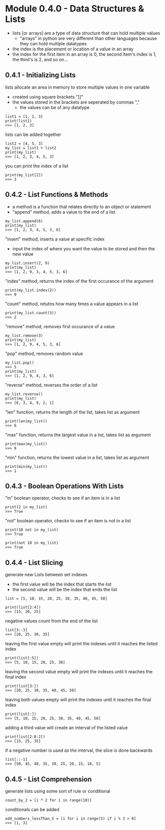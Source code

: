 # Module 0.4.0 - Data Structures & Lists 
- lists [or arrays] are a type of data structure that can hold multiple values 
	- "arrays" in python are very different than other languages because they can hold multiple datatypes
- the index is the placement or location of a value in an array
- the index for the first item in an array is 0, the second item's index is 1, the third's is 2, and so on...

## 0.4.1 - Initializing Lists
lists allocate an area in memory to store multiple values in one variable
- created using square brackets "[]"
- the values stored in the brackets are seperated by commas ","
	- the values can be of any datatype
```
list1 = [1, 2, 3]
print(list1)
>>> [1, 2, 3]
```
lists can be added together
```
list2 = [4, 5, 3]
my_list = list1 + list2
print(my_list)
>>> [1, 2, 3, 4, 5, 3]
```
you can print the index of a list
```
print(my_list[2])
>>> 3
```

## 0.4.2 - List Functions & Methods
- a method is a function that relates directly to an object or statement
- "append" method, adds a value to the end of a list
```
my_list.append(6)
print(my_list)
>>> [1, 2, 3, 4, 5, 3, 6]
```
 "insert" method, inserts a value at specific index
- input the index of where you want the value to be stored and then the new value
```
my_list.insert(2, 9)
print(my_list)
>>> [1, 2, 9, 3, 4, 5, 3, 6]
```
"index" method, returns the index of the first occurance of the argument
```
print(my_list.index(2))
>>> 9
```
"count" method, retutns how many times a value appears in a list
```
print(my_list.count(3))
>>> 2
```
"remove" method, removes first occurance of a value 
```
my_list.remove(3)
print(my_list)
>>> [1, 2, 9, 4, 5, 3, 6]
```
"pop" method, removes random value
```
my_list.pop()
>>> 5
print(my_list)
>>> [1, 2, 9, 4, 3, 6]
```
"reverse" method, reverses the order of a list
```
my_list.reverse()
print(my_list)
>>> [6, 3, 4, 9, 2, 1]
```
"len" function, returns the length of the list, takes list as argument
```
print(len(my_list))
>>> 6
```
"max" function, returns the largest value in a list, takes list as argument
```
print(max(my_list))
>>> 9
```
"min" function, returns the lowest value in a list, takes list as argument
```
print(min(my_list))
>>> 1
```

## 0.4.3 - Boolean Operations With Lists
"in" boolean operator, checks to see if an item is in a list
```
print(2 in my_list)
>>> True
```
"not" boolean operator, checks to see if an item is not in a list
```
print(10 not in my_list)
>>> True

print(not 10 in my_list)
>>> True
```

## 0.4.4 - List Slicing
generate new Lists between set indexes
- the first value will be the index that starts the list
- the second value will be the index that ends the list
```
list = [5, 10, 15, 20, 25, 30, 35, 40, 45, 50]

print(list[2:4])
>>> [15, 20, 25]
```
negative values count from the end of the list
```
list[3:-3]
>>> [20, 25, 30, 35]
```
leaving the first value empty will print the indexes until it reaches the listed index
```
print(list[:5])
>>> [5, 10, 15, 20, 25, 30]
```
leaving the second value empty will print the indexes until it reaches the final index
```
print(list[3:])
>>> [20, 25, 30, 35, 40, 45, 50]
```
leaving both values empty will print the indexes until it reaches the final index
```
print(list[:])
>>> [5, 10, 15, 20, 25, 30, 35, 40, 45, 50]
```
adding a third value will create an interval of the listed value
```
print(list[2:8:2])
>>> [15, 25, 35]
```
if a negative number is used as the interval, the slice is done backwards
```
list[::-1]
>>> [50, 45, 40, 35, 30, 25, 20, 15, 10, 5]
```

## 0.4.5 - List Comprehension
generate lists using some sort of rule or conditional
```
count_by_2 = [i * 2 for i in range(10)]
```
conditionals can be added
```
odd_numbers_lessThan_5 = [i for i in range(5) if i % 2 > 0]
>>> [1, 3]
```
